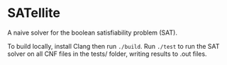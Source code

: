 # SATellite

A naive solver for the boolean satisfiability problem (SAT).

To build locally, install Clang then run `./build`.
Run `./test` to run the SAT solver on all CNF files in the tests/ folder, writing results to .out files.